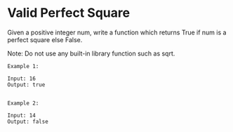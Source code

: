 # Valid Perfect Square

Given a positive integer num, write a function which returns True if num is a perfect square else False.

Note: Do not use any built-in library function such as sqrt.

    Example 1:

    Input: 16
    Output: true

    
    Example 2:

    Input: 14
    Output: false
